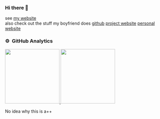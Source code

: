 ### Hi there 👋

see [my website](https://randomairborne.dev/) \
also check out the stuff my boyfriend does [github](/tazz4843) [project website](https://imaskeleton.me) [personal website](https://zero.lgbt) 

### ⚙️ &nbsp;GitHub Analytics
<p align="left">
<a href="/randomairborne">
  <img height="180em" src="https://github-readme-stats-eight-theta.vercel.app/api?username=randomairborne&show_icons=true&theme=algolia&include_all_commits=true&count_private=true"/>
  <img height="180em" src="https://github-readme-stats-eight-theta.vercel.app/api/top-langs/?username=randomairborne&layout=compact&langs_count=8&theme=algolia"/>
</a>
</p>
No idea why this is a++
